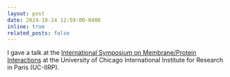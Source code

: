 ```yaml
---
layout: post
date: 2024-10-24 12:59:00-0400
inline: true
related_posts: false
---
```


I gave a talk at the <a href="https://voices.uchicago.edu/visualizing-membrane-protein-interactions/">International Symposium on Membrane/Protein Interactions</a> at the University of Chicago International Institute for Research in Paris (UC-IIRP).

